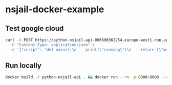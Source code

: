 # nsjail-docker-example


## Test google cloud
```bash
curl -X POST https://python-nsjail-api-896690362254.europe-west1.run.app/execute \
  -H "Content-Type: application/json" \
  -d '{"script": "def main():\n    print(\"running\")\n    return {\"message\": \"hello from jail\"}"}'
```

## Run locally

```bash
docker build -t python-nsjail-api . && docker run --rm -p 8080:8080 --cap-add=SYS_ADMIN --cap-add=SYS_CHROOT python-nsjail-api
```
